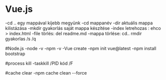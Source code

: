 # Vue.js
-cd .. egy mappával kíjebb megyünk
-cd mappanév 
-dir aktuális mappa kilistázása
-mkdir gyakorlás saját mappa készítése 
-index letrehozas : ehco > index.html
-file törlés: del readme.md 
-mappa törlése: cd.. 
rmdir gyakorlas /s /q 

#Node.js 
-node -v 
-npm -v 
-Vue create
-npm init vue@latest 
-npm install bootstrap

#process kill
-taskkill /PID kód /F

#cache clear
-npm cache clean --force 
